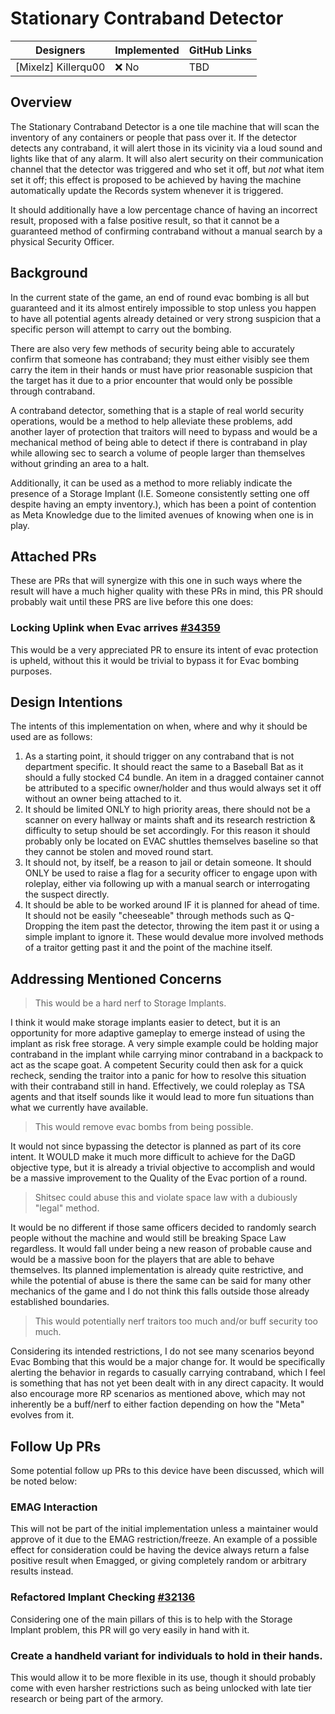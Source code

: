 # Stationary Contraband Detector

| Designers | Implemented | GitHub Links |
|---|---|---|
| [Mixelz] Killerqu00 | ❌ No | TBD |

## Overview
The Stationary Contraband Detector is a one tile machine that will scan the inventory of any containers or people that pass over it. 
If the detector detects any contraband, it will alert those in its vicinity via a loud sound and lights like that of any alarm.
It will also alert security on their communication channel that the detector was triggered and who set it off, but *not* what item set it off; this effect is proposed to be achieved by having the machine automatically update the Records system whenever it is triggered.

It should additionally have a low percentage chance of having an incorrect result, proposed with a false positive result, so that it cannot be a guaranteed method of confirming contraband without a manual search by a physical Security Officer.

## Background

In the current state of the game, an end of round evac bombing is all but guaranteed and it its almost entirely impossible to stop unless you happen to have all potential agents already detained or very strong suspicion that a specific person will attempt to carry out the bombing.

There are also very few methods of security being able to accurately confirm that someone has contraband; they must either visibly see them carry the item in their hands or must have prior reasonable suspicion that the target has it due to a prior encounter that would only be possible through contraband.

A contraband detector, something that is a staple of real world security operations, would be a method to help alleviate these problems, add another layer of protection that traitors will need to bypass and would be a mechanical method of being able to detect if there is contraband in play while allowing sec to search a volume of people larger than themselves without grinding an area to a halt.

Additionally, it can be used as a method to more reliably indicate the presence of a Storage Implant (I.E. Someone consistently setting one off despite having an empty inventory.), which has been a point of contention as Meta Knowledge due to the limited avenues of knowing when one is in play.

## Attached PRs
These are PRs that will synergize with this one in such ways where the result will have a much higher quality with these PRs in mind, this PR should probably wait until these PRS are live before this one does:

### Locking Uplink when Evac arrives [#34359](https://github.com/space-wizards/space-station-14/pull/34359)
This would be a very appreciated PR to ensure its intent of evac protection is upheld, without this it would be trivial to bypass it for Evac bombing purposes.

## Design Intentions

The intents of this implementation on when, where and why it should be used are as follows:
1. As a starting point, it should trigger on any contraband that is not department specific. It should react the same to a Baseball Bat as it should a fully stocked C4 bundle. An item in a dragged container cannot be attributed to a specific owner/holder and thus would always set it off without an owner being attached to it.
2. It should be limited ONLY to high priority areas, there should not be a scanner on every hallway or maints shaft and its research restriction & difficulty to setup should be set accordingly. For this reason it should probably only be located on EVAC shuttles themselves baseline so that they cannot be stolen and moved round start.
3. It should not, by itself, be a reason to jail or detain someone. It should ONLY be used to raise a flag for a security officer to engage upon with roleplay, either via following up with a manual search or interrogating the suspect directly.
4. It should be able to be worked around IF it is planned for ahead of time. It should not be easily "cheeseable" through methods such as Q-Dropping the item past the detector, throwing the item past it or using a simple implant to ignore it. These would devalue more involved methods of a traitor getting past it and the point of the machine itself.

## Addressing Mentioned Concerns
> This would be a hard nerf to Storage Implants.

I think it would make storage implants easier to detect, but it is an opportunity for more adaptive gameplay to emerge instead of using the implant as risk free storage.
A very simple example could be holding major contraband in the implant while carrying minor contraband in a backpack to act as the scape goat.
A competent Security could then ask for a quick recheck, sending the traitor into a panic for how to resolve this situation with their contraband still in hand.
Effectively, we could roleplay as TSA agents and that itself sounds like it would lead to more fun situations than what we currently have available.
> This would remove evac bombs from being possible.

It would not since bypassing the detector is planned as part of its core intent.
It WOULD make it much more difficult to achieve for the DaGD objective type, but it is already a trivial objective to accomplish and would be a massive improvement to the Quality of the Evac portion of a round.
> Shitsec could abuse this and violate space law with a dubiously "legal" method.

It would be no different if those same officers decided to randomly search people without the machine and would still be breaking Space Law regardless. 
It would fall under being a new reason of probable cause and would be a massive boon for the players that are able to behave themselves.
Its planned implementation is already quite restrictive, and while the potential of abuse is there the same can be said for many other mechanics of the game and I do not think this falls outside those already established boundaries.
>  This would potentially nerf traitors too much and/or buff security too much.

Considering its intended restrictions, I do not see many scenarios beyond Evac Bombing that this would be a major change for.
It would be specifically alerting the behavior in regards to casually carrying contraband, which I feel is something that has not yet been dealt with in any direct capacity.
It would also encourage more RP scenarios as mentioned above, which may not inherently be a buff/nerf to either faction depending on how the "Meta" evolves from it.

## Follow Up PRs
Some potential follow up PRs to this device have been discussed, which will be noted below:

### EMAG Interaction
This will not be part of the initial implementation unless a maintainer would approve of it due to the EMAG restriction/freeze.
An example of a possible effect for consideration could be having the device always return a false positive result when Emagged, or giving completely random or arbitrary results instead.

### Refactored Implant Checking [#32136](https://github.com/space-wizards/space-station-14/pull/32136)
Considering one of the main pillars of this is to help with the Storage Implant problem, this PR will go very easily in hand with it.

### Create a handheld variant for individuals to hold in their hands.
This would allow it to be more flexible in its use, though it should probably come with even harsher restrictions such as being unlocked with late tier research or being part of the armory.
